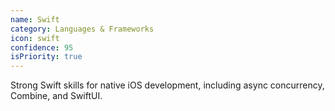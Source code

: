 ```yaml
---
name: Swift
category: Languages & Frameworks
icon: swift
confidence: 95
isPriority: true
---
```


Strong Swift skills for native iOS development, including async concurrency, Combine, and SwiftUI.